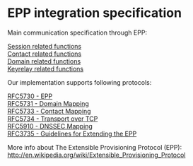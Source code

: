 # EPP integration specification

Main communication specification through EPP:

[Session related functions](epp/session.md)  
[Contact related functions](epp/contact.md)  
[Domain related functions](epp/domain.md)  
[Keyrelay related functions](epp/keyrelay.md)

Our implementation supports following protocols:

[RFC5730 - EPP](http://tools.ietf.org/html/rfc5730)  
[RFC5731 - Domain Mapping](http://tools.ietf.org/html/rfc5731)  
[RFC5733 - Contact Mapping](http://tools.ietf.org/html/rfc5733)  
[RFC5734 - Transport over TCP](http://tools.ietf.org/html/rfc5734)  
[RFC5910 - DNSSEC Mapping](http://tools.ietf.org/html/rfc5910)  
[RFC3735 - Guidelines for Extending the EPP](http://tools.ietf.org/html/rfc3735)

More info about The Extensible Provisioning Protocol (EPP):<br>
http://en.wikipedia.org/wiki/Extensible_Provisioning_Protocol
